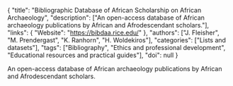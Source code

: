 {
  "title": "Bibliographic Database of African Scholarship on African Archaeology",
  "description": ["An open-access database of African archaeology publications by African and Afrodescendant scholars."],
  "links": {
    "Website": "https://bibdaa.rice.edu/"
  },
  "authors": ["J. Fleisher", "M. Prendergast", "K. Ranhorn", "H. Woldekiros"],
  "categories": ["Lists and datasets"],
  "tags": ["Bibliography", "Ethics and professional development", "Educational resources and practical guides"],
  "doi": null
}

<!-- Generated by csv2md.R – do not edit by hand -->

An open-access database of African archaeology publications by African and Afrodescendant scholars.